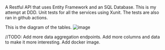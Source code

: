 A Restful API that uses Entity Framework and an SQL Database.
This is my attempt at DDD.
Unit tests for all the services using Xunit.
The tests are also ran in github actions.

This is the diagram of the tables.
![image](https://github.com/TLizhev/FlightsAPI/assets/84274078/f6067d4f-b0e9-43ca-9abb-ee659c82e82c)


//TODO:
Add more data aggregation endpoints.
Add more columns and data to make it more interesting.
Add docker image.
